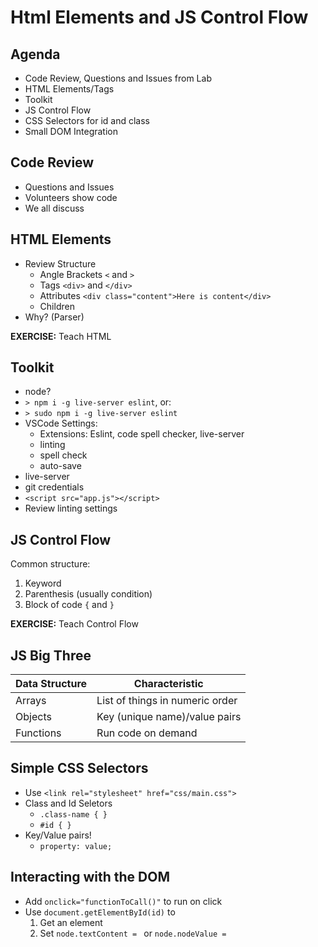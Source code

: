 Html Elements and JS Control Flow
===

## Agenda

* Code Review, Questions and Issues from Lab
* HTML Elements/Tags
* Toolkit
* JS Control Flow
* CSS Selectors for id and class
* Small DOM Integration
 
## Code Review

* Questions and Issues
* Volunteers show code
* We all discuss

## HTML Elements

* Review Structure
    * Angle Brackets `<` and `>`
    * Tags `<div>` and `</div>`
    * Attributes `<div class="content">Here is content</div>`
    * Children
* Why? (Parser)

**EXERCISE:** Teach HTML

## Toolkit

* node?
* `> npm i -g live-server eslint`, or:
* `> sudo npm i -g live-server eslint`
* VSCode Settings:
    * Extensions: Eslint, code spell checker, live-server
    * linting
    * spell check
    * auto-save
* live-server
* git credentials
* `<script src="app.js"></script>`
* Review linting settings

## JS Control Flow

Common structure:

1. Keyword
1. Parenthesis (usually condition)
1. Block of code `{` and `}`

**EXERCISE:** Teach Control Flow

## JS Big Three

Data Structure | Characteristic
---|---
Arrays | List of things in numeric order
Objects | Key (unique name)/value pairs
Functions | Run code on demand

## Simple CSS Selectors

* Use `<link rel="stylesheet" href="css/main.css">`
* Class and Id Seletors
    * `.class-name { }`
    * `#id { }`
* Key/Value pairs!
    * `property: value;`

## Interacting with the DOM

* Add `onclick="functionToCall()"` to run on click
* Use `document.getElementById(id)` to
    1. Get an element
    1. Set `node.textContent = ` or `node.nodeValue = `
